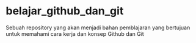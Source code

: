 # belajar_github_dan_git
Sebuah repository yang akan menjadi bahan pemblajaran yang bertujuan untuk memahami cara kerja dan konsep Github dan Git
